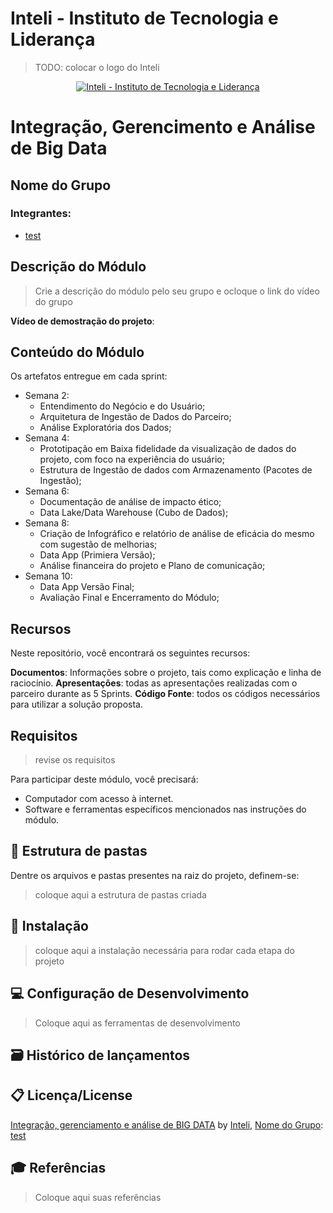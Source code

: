# Inteli - Instituto de Tecnologia e Liderança

> TODO: colocar o logo do Inteli

<p align="center">
<a href= "https://www.inteli.edu.br/"><img src="" alt="Inteli - Instituto de Tecnologia e Liderança" border="0"></a>
</p>

# Integração, Gerencimento e Análise de Big Data

## Nome do Grupo

### Integrantes:
- <a href="https://www.linkedin.com/in/test/">test</a>

## Descrição do Módulo

> Crie a descrição do módulo pelo seu grupo e ocloque o link do vídeo do grupo

**Vídeo de demostração do projeto**:

## Conteúdo do Módulo

Os artefatos entregue em cada sprint:

- Semana 2:
  - Entendimento do Negócio e do Usuário;
  - Arquitetura de Ingestão de Dados do Parceiro;
  - Análise Exploratória dos Dados;
- Semana 4:
  - Prototipação em Baixa fidelidade da visualização de dados do projeto, com foco na experiência do usuário;
  - Estrutura de Ingestão de dados com Armazenamento (Pacotes de Ingestão);
- Semana 6:
  - Documentação de análise de impacto ético;
  - Data Lake/Data Warehouse (Cubo de Dados);
- Semana 8:
  - Criação de Infográfico e relatório de análise de eficácia do mesmo com sugestão de melhorias;
  - Data App (Primiera Versão);
  - Análise financeira do projeto e Plano de comunicação;
- Semana 10:
  - Data App Versão Final;
  - Avaliação Final e Encerramento do Módulo;

## Recursos

Neste repositório, você encontrará os seguintes recursos:

**Documentos**: Informações sobre o projeto, tais como explicação e linha de raciocínio.
**Apresentações**: todas as apresentações realizadas com o parceiro durante as 5 Sprints.
**Código Fonte**: todos os códigos necessários para utilizar a solução proposta.

## Requisitos

> revise os requisitos

Para participar deste módulo, você precisará:

- Computador com acesso à internet.
- Software e ferramentas específicos mencionados nas instruções do módulo.

## 📁 Estrutura de pastas

Dentre os arquivos e pastas presentes na raiz do projeto, definem-se:

> coloque aqui a estrutura de pastas criada


## 🔧 Instalação

> coloque aqui a instalação necessária para rodar cada etapa do projeto

## 💻 Configuração de Desenvolvimento

> Coloque aqui as ferramentas de desenvolvimento


## 🗃 Histórico de lançamentos


## 📋 Licença/License

<p xmlns:cc="http://creativecommons.org/ns#" xmlns:dct="http://purl.org/dc/terms/"><a property="dct:title" rel="cc:attributionURL" href="https://github.com/2023M8T4Inteli">Integração, gerenciamento e análise de BIG DATA</a> by <a rel="cc:attributionURL dct:creator" property="cc:attributionName" href="https://github.com/InteliProjects">Inteli</a>, <a rel="cc:attributionURL dct:creator" property="cc:attributionName" href="https://github.com/2023M8T4Inteli/grupo1">Nome do Grupo</a>: <a href="https://www.linkedin.com/in/test/">test</a></p>


## 🎓 Referências

> Coloque aqui suas referências
